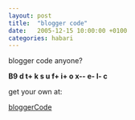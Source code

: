 ```yaml
---
layout: post
title:  "blogger code"
date:   2005-12-15 10:00:00 +0100
categories: habari
---
```

blogger code anyone?

<strong>B9 d t+ k s u f+ i+ o x-- e- l- c</strong>

get your own at:

<a href="http://www.leatheregg.com/bloggercode/">bloggerCode</a>
